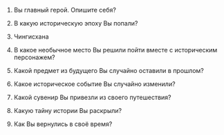 1. Вы главный герой. Опишите себя?

2. В какую историческую эпоху Вы попали?

3. Чингисхана

4. В какое необычное место Вы решили пойти вместе с историческим персонажем?

5. Какой предмет из будущего Вы случайно оставили в прошлом?

6. Какое историческое событие Вы случайно изменили?

7. Какой сувенир Вы привезли из своего путешествия?

8. Какую тайну истории Вы раскрыли?

9. Как Вы вернулись в своё время?
